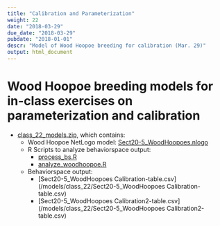 ```yaml
---
title: "Calibration and Parameterization"
weight: 22
date: "2018-03-29"
due_date: "2018-03-29"
pubdate: "2018-01-01"
descr: "Model of Wood Hoopoe breeding for calibration (Mar. 29)"
output: html_document
---
```

# Wood Hoopoe breeding models for in-class exercises on parameterization and calibration

* [class_22_models.zip](/models/class_22/class_22_models.zip), which contains:
  * Wood Hoopoe NetLogo model: [Sect20-5_WoodHoopoes.nlogo](/models/class_22/Sect20-5_WoodHoopoes.nlogo)
  * R Scripts to analyze behaviorspace output:
    * [process_bs.R](/models/class_22/process_bs.R)
    * [analyze_woodhoopoe.R](/models/class_22/analyze_woodhoopoe.R)
  * Behaviorspace output:
    * [Sect20-5_WoodHoopoes Calibration-table.csv](/models/class_22/Sect20-5_WoodHoopoes Calibration-table.csv)
    * [Sect20-5_WoodHoopoes Calibration2-table.csv](/models/class_22/Sect20-5_WoodHoopoes Calibration2-table.csv)
